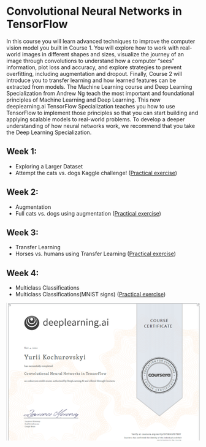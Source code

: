 # Convolutional Neural Networks in TensorFlow
In this course you will learn advanced techniques to improve the computer vision model you built in Course 1. You will explore how to work with real-world images in different shapes and sizes, visualize the journey of an image through convolutions to understand how a computer “sees” information, plot loss and accuracy, and explore strategies to prevent overfitting, including augmentation and dropout. Finally, Course 2 will introduce you to transfer learning and how learned features can be extracted from models. The Machine Learning course and Deep Learning Specialization from Andrew Ng teach the most important and foundational principles of Machine Learning and Deep Learning. This new deeplearning.ai TensorFlow Specialization teaches you how to use TensorFlow to implement those principles so that you can start building and applying scalable models to real-world problems. To develop a deeper understanding of how neural networks work, we recommend that you take the Deep Learning Specialization.

## Week 1:
  - Exploring a Larger Dataset
  - Attempt the cats vs. dogs Kaggle challenge! ([Practical exercise](https://github.com/Kochurovskyi/Deep_Neural_Network_Projects/blob/main/Courses%20(COURSERA)/7.%20Convolutional%20Neural%20Networks%20in%20TensorFlow/Exercise_1_Cats_vs_Dogs_Question-FINAL.ipynb))
  
## Week 2:
 - Augmentation
 -  Full cats vs. dogs using augmentation ([Practical exercise](https://github.com/Kochurovskyi/Deep_Neural_Network_Projects/blob/main/Courses%20(COURSERA)/7.%20Convolutional%20Neural%20Networks%20in%20TensorFlow/Exercise_2_Cats_vs_Dogs_using_augmentation_Question-FINAL.ipynb))

  
## Week 3:
- Transfer Learning
- Horses vs. humans using Transfer Learning ([Practical exercise](https://github.com/Kochurovskyi/Deep_Neural_Network_Projects/blob/main/Courses%20(COURSERA)/7.%20Convolutional%20Neural%20Networks%20in%20TensorFlow/Exercise_3_Horses_vs_humans_using_Transfer_Learning_Question-FINAL.ipynb))

  
## Week 4:
 - Multiclass Classifications
  - Multiclass Classifications(MNIST signs) ([Practical exercise](https://github.com/Kochurovskyi/Deep_Neural_Network_Projects/blob/main/Courses%20(COURSERA)/7.%20Convolutional%20Neural%20Networks%20in%20TensorFlow/Exercise_4_Multi_class_classifier_Question-FINAL.ipynb))
 

![Cert.](https://github.com/Kochurovskyi/Deep_Neural_Network_Projects/blob/main/Courses%20(COURSERA)/7.%20Convolutional%20Neural%20Networks%20in%20TensorFlow/cert.png)
 
